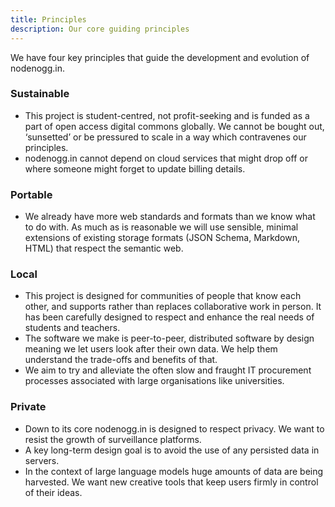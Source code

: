 ```yaml
---
title: Principles
description: Our core guiding principles
---
```

We have four key principles that guide the development and evolution of nodenogg.in.

### Sustainable

- This project is student-centred, not profit-seeking and is funded as a part of open access digital commons globally. We cannot be bought out, ‘sunsetted’ or be pressured to scale in a way which contravenes our principles.
- nodenogg.in cannot depend on cloud services that might drop off or where someone might forget to update billing details.

### Portable

- We already have more web standards and formats than we know what to do with. As much as is reasonable we will use sensible, minimal extensions of existing storage formats (JSON Schema, Markdown, HTML) that respect the semantic web.

### Local

- This project is designed for communities of people that know each other, and supports rather than replaces collaborative work in person. It has been carefully designed to respect and enhance the real needs of students and teachers.
- The software we make is peer-to-peer, distributed software by design meaning we let users look after their own data. We help them understand the trade-offs and benefits of that.
- We aim to try and alleviate the often slow and fraught IT procurement processes associated with large organisations like universities.

### Private

- Down to its core nodenogg.in is designed to respect privacy. We want to resist the growth of surveillance platforms.
- A key long-term design goal is to avoid the use of any persisted data in servers.
- In the context of large language models huge amounts of data are being harvested. We want new creative tools that keep users firmly in control of their ideas.
